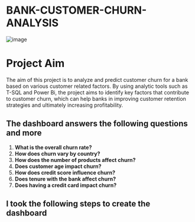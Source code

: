 # BANK-CUSTOMER-CHURN-ANALYSIS

![image](https://github.com/user-attachments/assets/46c9d728-e540-4d6e-af35-d73d67fc0c00)

# Project Aim
The aim of this project is to analyze and predict customer churn for a bank based on various customer related factors. By using analytic tools such as T-SQL and Power Bi, the project aims to identify key factors that contribute to customer churn, which can help banks in improving customer retention strategies and ultimately increasing profitability.

## The dashboard answers the following questions and more 

1. **What is the overall churn rate?**
2. **How does churn vary by country?**
3. **How does the number of products affect churn?**
4. **Does customer age impact churn?**
5. **How does credit score influence churn?**
6. **Does tenure with the bank affect churn?**
7. **Does having a credit card impact churn?**

## I took the following steps to create the dashboard
